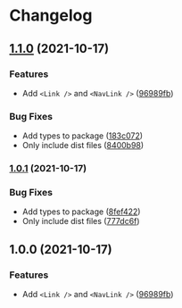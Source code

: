 # Changelog

## [1.1.0](https://www.github.com/cobraz/next-theme-ui/compare/v1.0.1...v1.1.0) (2021-10-17)


### Features

* Add `<Link />` and `<NavLink />` ([96989fb](https://www.github.com/cobraz/next-theme-ui/commit/96989fb45e5e29fb7e2bcdcd71389e288498f8fb))


### Bug Fixes

* Add types to package ([183c072](https://www.github.com/cobraz/next-theme-ui/commit/183c072e505ba309604479d9628796a008fd9872))
* Only include dist files ([8400b98](https://www.github.com/cobraz/next-theme-ui/commit/8400b98f1d94d3f900bc8527a5440cd4c77aec35))

### [1.0.1](https://www.github.com/cobraz/next-theme-ui/compare/v1.0.0...v1.0.1) (2021-10-17)


### Bug Fixes

* Add types to package ([8fef422](https://www.github.com/cobraz/next-theme-ui/commit/8fef422f308c2569f8a8b0ae2bac4dbbed2e4e56))
* Only include dist files ([777dc6f](https://www.github.com/cobraz/next-theme-ui/commit/777dc6f8ede0af7d7a515a83ac9fc9b6f0684976))

## 1.0.0 (2021-10-17)


### Features

* Add `<Link />` and `<NavLink />` ([96989fb](https://www.github.com/cobraz/next-theme-ui/commit/96989fb45e5e29fb7e2bcdcd71389e288498f8fb))
